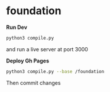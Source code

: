 # foundation


**Run Dev**

```bash
python3 compile.py
```

and run a live server at port 3000

**Deploy Gh Pages**

```bash
python3 compile.py --base /foundation
```

Then commit changes